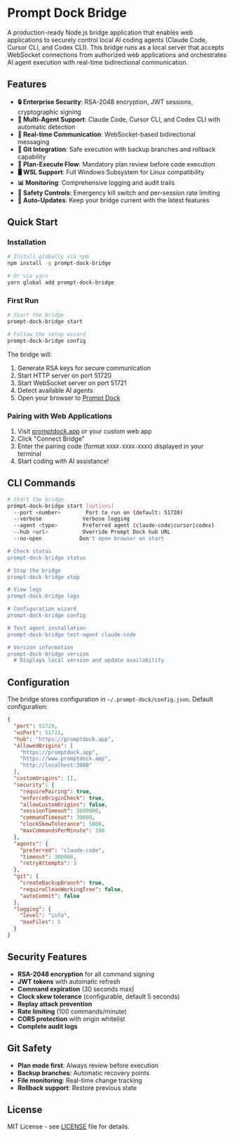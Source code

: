 # Prompt Dock Bridge

A production-ready Node.js bridge application that enables web applications to securely control local AI coding agents (Claude Code, Cursor CLI, and Codex CLI). This bridge runs as a local server that accepts WebSocket connections from authorized web applications and orchestrates AI agent execution with real-time bidirectional communication.

## Features

- **🔒 Enterprise Security**: RSA-2048 encryption, JWT sessions, cryptographic signing
- **🤖 Multi-Agent Support**: Claude Code, Cursor CLI, and Codex CLI with automatic detection
- **📡 Real-time Communication**: WebSocket-based bidirectional messaging
- **🔄 Git Integration**: Safe execution with backup branches and rollback capability
- **🔄 Plan-Execute Flow**: Mandatory plan review before code execution
- **🖥️ WSL Support**: Full Windows Subsystem for Linux compatibility
- **📊 Monitoring**: Comprehensive logging and audit trails
- **🛑 Safety Controls**: Emergency kill switch and per-session rate limiting
- **🚀 Auto-Updates**: Keep your bridge current with the latest features

## Quick Start

### Installation

```bash
# Install globally via npm
npm install -g prompt-dock-bridge

# Or via yarn
yarn global add prompt-dock-bridge
```

### First Run

```bash
# Start the bridge
prompt-dock-bridge start

# Follow the setup wizard
prompt-dock-bridge config
```

The bridge will:
1. Generate RSA keys for secure communication
2. Start HTTP server on port 51720
3. Start WebSocket server on port 51721
4. Detect available AI agents
5. Open your browser to [Prompt Dock](https://promptdock.app)

### Pairing with Web Applications

1. Visit [promptdock.app](https://promptdock.app) or your custom web app
2. Click "Connect Bridge"
3. Enter the pairing code (format `XXXX-XXXX-XXXX`) displayed in your terminal
4. Start coding with AI assistance!

## CLI Commands

```bash
# Start the bridge
prompt-dock-bridge start [options]
  --port <number>        Port to run on (default: 51720)
  --verbose             Verbose logging
  --agent <type>        Preferred agent (claude-code|cursor|codex)
  --hub <url>           Override Prompt Dock hub URL
  --no-open            Don't open browser on start

# Check status
prompt-dock-bridge status

# Stop the bridge
prompt-dock-bridge stop

# View logs
prompt-dock-bridge logs

# Configuration wizard
prompt-dock-bridge config

# Test agent installation
prompt-dock-bridge test-agent claude-code

# Version information
prompt-dock-bridge version
  # Displays local version and update availability
```

## Configuration

The bridge stores configuration in `~/.prompt-dock/config.json`. Default configuration:

```json
{
  "port": 51720,
  "wsPort": 51721,
  "hub": "https://promptdock.app",
  "allowedOrigins": [
    "https://promptdock.app",
    "https://www.promptdock.app",
    "http://localhost:3000"
  ],
  "customOrigins": [],
  "security": {
    "requirePairing": true,
    "enforceOriginCheck": true,
    "allowCustomOrigins": false,
    "sessionTimeout": 3600000,
    "commandTimeout": 30000,
    "clockSkewTolerance": 5000,
    "maxCommandsPerMinute": 100
  },
  "agents": {
    "preferred": "claude-code",
    "timeout": 300000,
    "retryAttempts": 3
  },
  "git": {
    "createBackupBranch": true,
    "requireCleanWorkingTree": false,
    "autoCommit": false
  },
  "logging": {
    "level": "info",
    "maxFiles": 5
  }
}
```

## Security Features

- **RSA-2048 encryption** for all command signing
- **JWT tokens** with automatic refresh
- **Command expiration** (30 seconds max)
- **Clock skew tolerance** (configurable, default 5 seconds)
- **Replay attack prevention**
- **Rate limiting** (100 commands/minute)
- **CORS protection** with origin whitelist
- **Complete audit logs**

## Git Safety

- **Plan mode first**: Always review before execution
- **Backup branches**: Automatic recovery points
- **File monitoring**: Real-time change tracking
- **Rollback support**: Restore previous state

## License

MIT License - see [LICENSE](LICENSE) file for details.
